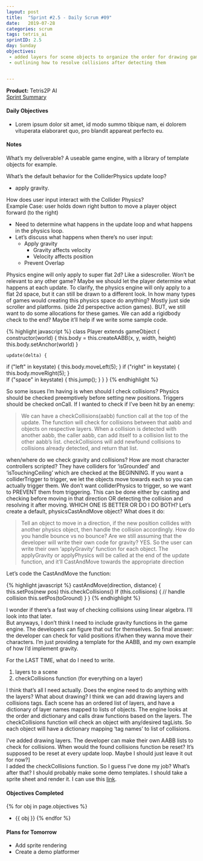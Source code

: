 ```yaml
---
layout: post
title:  "Sprint #2.5 - Daily Scrum #09"
date:   2019-07-28
categories: scrum
tags: tetris_ai
sprintID: 2.5
day: Sunday
objectives:
 - added layers for scene objects to organize the order for drawing gameObjects onto the canvas
 - outlining how to resolve collisions after detecting them


---
```



<b>Product:</b> Tetris2P AI  
[Sprint Summary](/blog/projects/tetris-ai-sprint-2-5)

#### Daily Objectives

* Lorem ipsum dolor sit amet, id modo summo tibique nam, ei dolorem vituperata elaboraret quo, pro blandit appareat perfecto eu.

#### Notes

What’s my deliverable?
A useable game engine, with a library of template objects for example.

What’s the default behavior for the ColliderPhysics update loop?
* apply gravity.

How does user input interact with the Collider Physics?  
Example Case: user holds down right button to move a player object forward (to the right)
* Need to determine what happens in the update loop and what happens in the physics loop.
* Let’s discuss what happens when there’s no user input:
	* Apply gravity
		* Gravity affects velocity
		* Velocity affects position
	* Prevent Overlap

Physics engine will only apply to super flat 2d?  Like a sidescroller.  Won’t be relevant to any other game?  Maybe we should let the player determine what happens at each update.  To clarify, the physics engine will only apply to a flat 2d space, but it can still be drawn to a different look.  In how many types of games would creating this physics space do anything?  Mostly just side scroller and platforms.  (side 2d perspective action games).  BUT, we still want to do some allocations for these games.  We can add a rigidbody check to the end?
Maybe it’ll help if we write some sample code.

{% highlight javascript %}
class Player extends gameObject {
	constructor(world) {
		this.body = this.createAABB(x, y, width, height)
		this.body.setAnchor(world)
	}

	update(delta) {
if ("left" in keystate) {
	this.body.moveLeft(5);
}
if ("right" in keystate) {
	this.body.moveRight(5);
}		
		If ("space" in keystate) {
			this.jump();
		}
}
}
{% endhighlight %}

So some issues I’m having is when should I check collisions?  Physics should be checked preemptively before setting new positions.  Triggers should be checked onCall.  If I wanted to check if I’ve been hit by an enemy:
> We can have a checkCollisions(aabb) function call at the top of the update.  The function will check for collisions between that aabb and objects on respective layers.  When a collision is detected with another aabb, the caller aabb, can add itself to a collision list to the other aabb’s list.  checkCollisions will add newfound collisions to collisions already detected, and return that list.

when/where do we check gravity and collisions?  How are most character controllers scripted?
They have colliders for ‘isGrounded’ and ‘isTouchingCeiling’ which are checked at the BEGINNING.
If you want a colliderTrigger to trigger, we let the objects move towards each so you can actually trigger them.  We don’t want colliderPhysics to trigger, so we want to PREVENT them from triggering.  This can be done either by casting and checking before moving in that direction OR detecting the collision and resolving it after moving.  WHICH ONE IS BETTER OR DO I DO BOTH?  Let’s create a default, physicsCastAndMove object? What does it do:
> Tell an object to move in a direction, if the new position collides with another physics object, then handle the collision accordingly.  How do you handle bounce vs no bounce?  Are we still assuming that the developer will write their own code for gravity? YES. So the user can write their own ‘applyGravity’ function for each object.  The applyGravity or applyPhysics will be called at the end of the update function, and it’ll CastAndMove towards the appropriate direction

Let’s code the CastAndMove the function:

{% highlight javascript %}
castAndMove(direction, distance) {
	this.setPos(new pos)
	this.checkCollisions()
	If (this.collisions) {
		// handle collision
		this.setPos(toGround)
	}
}
{% endhighlight %}

I wonder if there’s a fast way of checking collisions using linear algebra.  I’ll look into that later.  
But anyways, I don’t think I need to include gravity functions in the game engine.  The developers can figure that out for themselves.  So final answer: the developer can check for valid positions if/when they wanna move their characters.  I’m just providing a template for the AABB, and my own example of how I’d implement gravity.

For the LAST TIME, what do I need to write.

1. layers to a scene
2. checkCollisions function (for everything on a layer)

I think that’s all I need actually.  Does the engine need to do anything with the layers?  What about drawing?  I think we can add drawing layers and collisions tags.  Each scene has an ordered list of layers, and have a dictionary of layer names mapped to lists of objects.  The engine looks at the order and dictionary and calls draw functions based on the layers.  The checkCollisions function will check an object with any/desired tagLists.  So each object will have a dictionary mapping ‘tag names’ to list of collisions.

I’ve added drawing layers.  The developer can make their own AABB lists to check for collisions.
When would the found collisions function be reset?  It’s supposed to be reset at every update loop.  Maybe I should just leave it out for now?]  
I added the checkCollisions function.  So I guess I’ve done my job?
What’s after that?  I should probably make some demo templates.  I should take a sprite sheet and render it.  I can use this [link](http://www.williammalone.com/articles/create-html5-canvas-javascript-sprite-animation/).

#### Objectives Completed

{% for obj in page.objectives %}
* {{ obj }}
{% endfor %}

#### Plans for Tomorrow

* Add sprite rendering
* Create a demo platformer